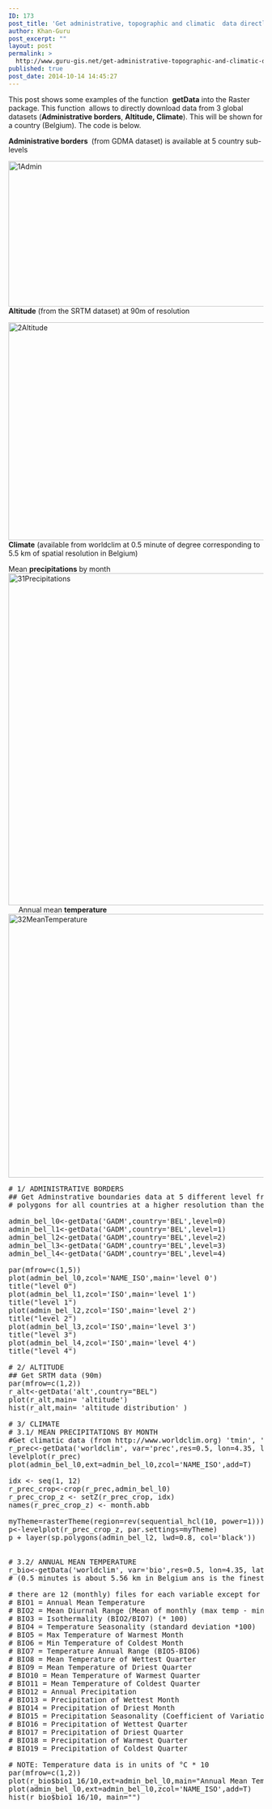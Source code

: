 ```yaml
---
ID: 173
post_title: 'Get administrative, topographic and climatic  data directly in R'
author: Khan-Guru
post_excerpt: ""
layout: post
permalink: >
  http://www.guru-gis.net/get-administrative-topographic-and-climatic-data-directly-with-r/
published: true
post_date: 2014-10-14 14:45:27
---
```

This post shows some examples of the function  <strong>getData</strong> into the Raster package. This function  allows to directly download data from 3 global datasets (<strong>Administrative borders</strong>, <strong>Altitude, <strong>Climate</strong></strong>). This will be shown for a country (Belgium). The code is below.

<strong>Administrative borders </strong> (from GDMA dataset) is available at 5 country sub-levels

<a href="http://www.guru-gis.net/wp-content/uploads/2014/10/1Admin.png"><img class="alignnone wp-image-174 size-full" src="http://www.guru-gis.net/wp-content/uploads/2014/10/1Admin.png" alt="1Admin" width="1114" height="287" /></a><strong>Altitude</strong> (from the SRTM dataset) at 90m of resolution


<a href="http://www.guru-gis.net/wp-content/uploads/2014/10/2Altitude.png"><img class="alignnone wp-image-175 size-full" src="http://www.guru-gis.net/wp-content/uploads/2014/10/2Altitude.png" alt="2Altitude" width="1086" height="430" /></a><strong>Climate</strong> (available from worldclim at 0.5 minute of degree corresponding to 5.5 km of spatial resolution in Belgium)

Mean <strong>precipitations</strong> by month<a href="http://www.guru-gis.net/wp-content/uploads/2014/10/31Precipitations.png"><img class="alignnone wp-image-176 size-full" src="http://www.guru-gis.net/wp-content/uploads/2014/10/31Precipitations.png" alt="31Precipitations" width="906" height="655" /></a>     Annual mean <strong>temperature</strong><a href="http://www.guru-gis.net/wp-content/uploads/2014/10/32MeanTemperature.png"><img class="alignnone size-full wp-image-177" src="http://www.guru-gis.net/wp-content/uploads/2014/10/32MeanTemperature.png" alt="32MeanTemperature" width="906" height="520" /></a>

<!--more-->



<pre lang="rsplus">
# 1/ ADMINISTRATIVE BORDERS
## Get Adminstrative boundaries data at 5 different level from (GADM)
# polygons for all countries at a higher resolution than the 'wrld_simpl' data in the maptools pacakge

admin_bel_l0<-getData('GADM',country='BEL',level=0)
admin_bel_l1<-getData('GADM',country='BEL',level=1)
admin_bel_l2<-getData('GADM',country='BEL',level=2)
admin_bel_l3<-getData('GADM',country='BEL',level=3)
admin_bel_l4<-getData('GADM',country='BEL',level=4)

par(mfrow=c(1,5))
plot(admin_bel_l0,zcol='NAME_ISO',main='level 0')
title("level 0")
plot(admin_bel_l1,zcol='ISO',main='level 1')
title("level 1")
plot(admin_bel_l2,zcol='ISO',main='level 2')
title("level 2")
plot(admin_bel_l3,zcol='ISO',main='level 3')
title("level 3")
plot(admin_bel_l4,zcol='ISO',main='level 4')
title("level 4")

# 2/ ALTITUDE
## Get SRTM data (90m)
par(mfrow=c(1,2))
r_alt<-getData('alt',country="BEL")
plot(r_alt,main= 'altitude')
hist(r_alt,main= 'altitude distribution' )

# 3/ CLIMATE 
# 3.1/ MEAN PRECIPITATIONS BY MONTH
#Get climatic data (from http://www.worldclim.org) 'tmin', 'tmax', 'prec', 'bio'
r_prec<-getData('worldclim', var='prec',res=0.5, lon=4.35, lat=50.8)
levelplot(r_prec)
plot(admin_bel_l0,ext=admin_bel_l0,zcol='NAME_ISO',add=T)

idx <- seq(1, 12)
r_prec_crop<-crop(r_prec,admin_bel_l0)
r_prec_crop_z <- setZ(r_prec_crop, idx)
names(r_prec_crop_z) <- month.abb

myTheme=rasterTheme(region=rev(sequential_hcl(10, power=1)))
p<-levelplot(r_prec_crop_z, par.settings=myTheme)
p + layer(sp.polygons(admin_bel_l2, lwd=0.8, col='black'))


# 3.2/ ANNUAL MEAN TEMPERATURE
r_bio<-getData('worldclim', var='bio',res=0.5, lon=4.35, lat=50.8) #resolution is in minute of degree
# (0.5 minutes is about 5.56 km in Belgium ans is the finest resolution available from worldclim)

# there are 12 (monthly) files for each variable except for 'bio' which contains 19 files
# BIO1 = Annual Mean Temperature
# BIO2 = Mean Diurnal Range (Mean of monthly (max temp - min temp))
# BIO3 = Isothermality (BIO2/BIO7) (* 100)
# BIO4 = Temperature Seasonality (standard deviation *100)
# BIO5 = Max Temperature of Warmest Month
# BIO6 = Min Temperature of Coldest Month
# BIO7 = Temperature Annual Range (BIO5-BIO6)
# BIO8 = Mean Temperature of Wettest Quarter
# BIO9 = Mean Temperature of Driest Quarter
# BIO10 = Mean Temperature of Warmest Quarter
# BIO11 = Mean Temperature of Coldest Quarter
# BIO12 = Annual Precipitation
# BIO13 = Precipitation of Wettest Month
# BIO14 = Precipitation of Driest Month
# BIO15 = Precipitation Seasonality (Coefficient of Variation)
# BIO16 = Precipitation of Wettest Quarter
# BIO17 = Precipitation of Driest Quarter
# BIO18 = Precipitation of Warmest Quarter
# BIO19 = Precipitation of Coldest Quarter

# NOTE: Temperature data is in units of °C * 10 
par(mfrow=c(1,2))
plot(r_bio$bio1_16/10,ext=admin_bel_l0,main="Annual Mean Temperature")
plot(admin_bel_l0,ext=admin_bel_l0,zcol='NAME_ISO',add=T)
hist(r_bio$bio1_16/10, main="")
</pre>